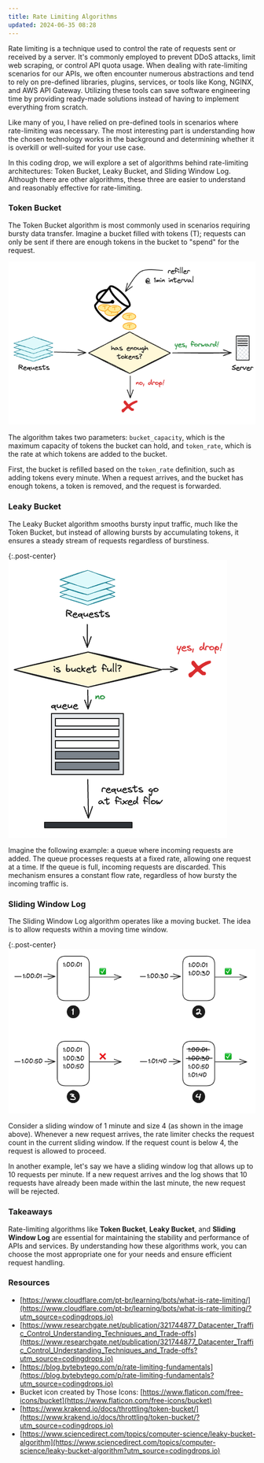 ```yaml
---
title: Rate Limiting Algorithms
updated: 2024-06-35 08:28
---
```



Rate limiting is a technique used to control the rate of requests sent or
received by a server. It's commonly employed to prevent DDoS attacks, limit
web scraping, or control API quota usage. When dealing with rate-limiting
scenarios for our APIs, we often encounter numerous abstractions and tend
to rely on pre-defined libraries, plugins, services, or tools like Kong,
NGINX, and AWS API Gateway. Utilizing these tools can save software
engineering time by providing ready-made solutions instead of having to
implement everything from scratch.

Like many of you, I have relied on pre-defined tools in scenarios where
rate-limiting was necessary. The most interesting part is understanding how
the chosen technology works in the background and determining whether it is
overkill or well-suited for your use case.

In this coding drop, we will explore a set of algorithms behind rate-limiting
architectures: Token Bucket, Leaky Bucket, and Sliding Window Log. Although
there are other algorithms, these three are easier to understand and reasonably
effective for rate-limiting.

### Token Bucket

The Token Bucket algorithm is most commonly used in scenarios requiring bursty
data transfer. Imagine a bucket filled with tokens (T); requests can only be sent
if there are enough tokens in the bucket to "spend" for the request.

![token-bucket-overview](/assets/token-bucket-overview.png)

The algorithm takes two parameters: `bucket_capacity`, which is the maximum
capacity of tokens the bucket can hold, and `token_rate`, which is the rate at
which tokens are added to the bucket.

First, the bucket is refilled based on the `token_rate` definition, such as adding
tokens every minute. When a request arrives, and the bucket has enough tokens,
a token is removed, and the request is forwarded.

### Leaky Bucket

The Leaky Bucket algorithm smooths bursty input traffic, much like the Token Bucket,
but instead of allowing bursts by accumulating tokens, it ensures a steady stream
of requests regardless of burstiness.

{:.post-center}
![leaky-bucket-overview](/assets/leaky-bucket-overview.png)

Imagine the following example: a queue where incoming requests are added. The queue
processes requests at a fixed rate, allowing one request at a time. If the queue is
full, incoming requests are discarded. This mechanism ensures a constant flow rate,
regardless of how bursty the incoming traffic is.

### Sliding Window Log

The Sliding Window Log algorithm operates like a moving bucket. The idea is to
allow requests within a moving time window.

{:.post-center}
![sliding-window-log-overview](/assets/sliding-window-log-overview.png)

Consider a sliding window of 1 minute and size 4 (as shown in the image above).
Whenever a new request arrives, the rate limiter checks the request count in the
current sliding window. If the request count is below 4, the request is allowed
to proceed.

In another example, let's say we have a sliding window log that allows up to 10
requests per minute. If a new request arrives and the log shows that 10 requests
have already been made within the last minute, the new request will be rejected.

### Takeaways

Rate-limiting algorithms like **Token Bucket**, **Leaky Bucket**, and **Sliding Window Log**
are essential for maintaining the stability and performance of APIs and services.
By understanding how these algorithms work, you can choose the most appropriate
one for your needs and ensure efficient request handling.

### Resources

*  [https://www.cloudflare.com/pt-br/learning/bots/what-is-rate-limiting/](https://www.cloudflare.com/pt-br/learning/bots/what-is-rate-limiting/?utm_source=codingdrops.io)
*  [https://www.researchgate.net/publication/321744877_Datacenter_Traffic_Control_Understanding_Techniques_and_Trade-offs](https://www.researchgate.net/publication/321744877_Datacenter_Traffic_Control_Understanding_Techniques_and_Trade-offs?utm_source=codingdrops.io)
*  [https://blog.bytebytego.com/p/rate-limiting-fundamentals](https://blog.bytebytego.com/p/rate-limiting-fundamentals?utm_source=codingdrops.io)
*  Bucket icon created by Those Icons: [https://www.flaticon.com/free-icons/bucket](https://www.flaticon.com/free-icons/bucket)
*  [https://www.krakend.io/docs/throttling/token-bucket/](https://www.krakend.io/docs/throttling/token-bucket/?utm_source=codingdrops.io)
*  [https://www.sciencedirect.com/topics/computer-science/leaky-bucket-algorithm](https://www.sciencedirect.com/topics/computer-science/leaky-bucket-algorithm?utm_source=codingdrops.io)
